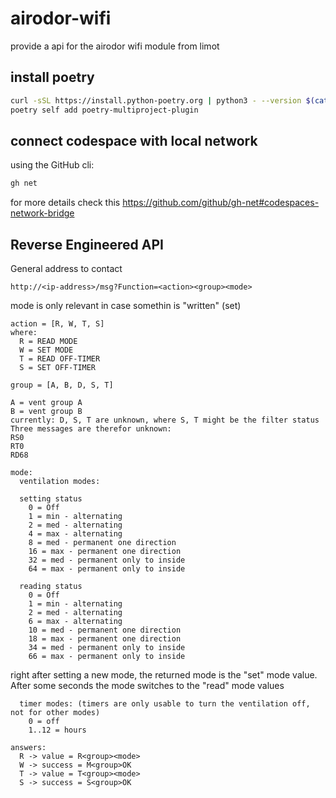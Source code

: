 
# airodor-wifi
provide a  api for the airodor wifi module from limot

## install poetry

```bash
curl -sSL https://install.python-poetry.org | python3 - --version $(cat ./.poetry-version)
poetry self add poetry-multiproject-plugin
```


## connect codespace with local network
using the GitHub cli:
```bash
gh net
```

for more details check this https://github.com/github/gh-net#codespaces-network-bridge

## Reverse Engineered API
General address to contact

```http://<ip-address>/msg?Function=<action><group><mode>```

mode is only relevant in case somethin is "written" (set)

```
action = [R, W, T, S] 
where:
  R = READ MODE 
  W = SET MODE 
  T = READ OFF-TIMER 
  S = SET OFF-TIMER 
```
 
```
group = [A, B, D, S, T] 

A = vent group A
B = vent group B
currently: D, S, T are unknown, where S, T might be the filter status
Three messages are therefor unknown:
RS0
RT0
RD68
```

```
mode: 
  ventilation modes:
  
  setting status
    0 = Off 
    1 = min - alternating 
    2 = med - alternating
    4 = max - alternating 
    8 = med - permanent one direction
    16 = max - permanent one direction
    32 = med - permanent only to inside
    64 = max - permanent only to inside
    
  reading status
    0 = Off 
    1 = min - alternating 
    2 = med - alternating
    6 = max - alternating 
    10 = med - permanent one direction
    18 = max - permanent one direction
    34 = med - permanent only to inside
    66 = max - permanent only to inside
```

right after setting a new mode, the returned mode is the "set" mode value. 
After some seconds the mode switches to the "read" mode values

```
  timer modes: (timers are only usable to turn the ventilation off, not for other modes)
    0 = off 
    1..12 = hours 
 ```
```
answers: 
  R -> value = R<group><mode> 
  W -> success = M<group>OK 
  T -> value = T<group><mode> 
  S -> success = S<group>OK 
```


  

